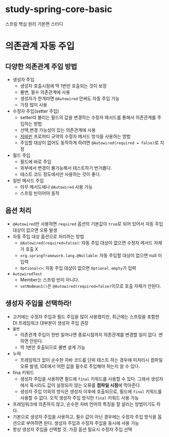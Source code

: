 # study-spring-core-basic
스프링 핵심 원리 기본편 스터디

# 의존관계 자동 주입

## 다양한 의존관계 주입 방법
- 생성자 주입
  - 생성자 호출시점에 딱 1번만 호출되는 것이 보장
  - 불변, 필수 의존관계에 사용 
  - 생성자가 한개라면 `@Autowired` 안써도 자동 주입 가능 
  - 가장 많이 사용 
- 수정자 주입(setter 주입) 
  - setter라 불리는 필드의 값을 변경하는 수정자 메서드를 통해서 의존관계를 주입하는 방법 
  - 선택,변경 가능성이 있는 의존관계에 사용 
  - [자바빈](https://github.com/boboram/TIL/blob/main/JAVA/%EC%9D%B4%ED%8E%99%ED%8B%B0%EB%B8%8C-%EC%9E%90%EB%B0%94-%EC%99%84%EB%B2%BD-%EA%B3%B5%EB%9E%B5/%EC%95%84%EC%9D%B4%ED%85%9C-2-%EC%99%84%EB%B2%BD%EA%B3%B5%EB%9E%B5/6-%EC%9E%90%EB%B0%94%EB%B9%88.md) 프로퍼티 규약의 수정자 메서드 방식을 사용하는 방법 
  - 주입할 대상이 없어도 동작하게 하려면 `@Autowired(required = false)`로 지정 
- 필드 주입
  - 필드에 바로 주입 
  - 외부에서 변경이 불가능해서 테스트하기 번거롭다. 
  - 테스트 코드 정도에서만 사용하는 것이 좋다. 
- 일반 메서드 주입
  - 아무 메서드에나 `@Autowired` 사용 가능  
  - 스프링 빈이어야 동작 

## 옵션 처리 
- `@Autowired`만 사용하면 `required` 옵션의 기본값이 `true`로 되어 있어서 자동 주입 대상이 없으면 오류 발생
- 자동 주입 대상 옵션으로 처리하는 방법 
  - `@Autowired(required=false)`: 자동 주입 대상이 없으면 수정자 메서드 자체가 호출 X
  - `org.springframework.lang.@Nullable`: 자동 주입할 대상이 없으면 null 이 입력 
  - `Optional<>`: 자동 주입 대상이 없으면 `Optional.empty`가 입력 
- `AutowiredTest`
  - Member는 스프링 빈이 아니다.
  - `setNoBean1()`은 `@Autowired(required=false)`이므로 호출 자체가 안된다. 

## 생성자 주입을 선택하라! 
- 고거에는 수정자 주입과 필드 주입을 많이 사용했지만, 최근에는 스프링을 포함한 DI 프레임워크 대부분이 생성자 주입 권장
- `불변`
  - 의존관계 주입이 한번 일어나면 종료시점까지 의존관계를 변경할 일이 없다. 변하면 안된다. 
  - 딱 1번만 호출되므로 불변 설계 가능 
- 누락 
  - 프레임워크 없이 순수한 자바 코드를 단위 테스트 하는 경우에 미처리시 컴파일 오류 발생, IDE에서 어떤 값을 필수로 주입해야 하는지 알 수 있다. 
- fina 키워드 
  - 생성자 주입을 사용하면 필드에 `final` 키워드를 사용할 수 있다. 그래서 생성자에서 혹시라도 값이 설정되지 않는 오류를 **컴파일 시점**에 막아준다. 
  - 생성자 주입 이외의 방식은 생성자 이후에 호출되므로, 필드에 `final` 키워드를 사용할 수 없다. 오직 생성자 주입 방식만 `final` 키워드 사용 가능 
- 프레임워크에 의존하지 않고, 순수한 자바 언어의 특징을 잘 살리는 방법이기도 하다.
- 기본으로 생성자 주입을 사용하고, 필수 값이 아닌 경우에는 수정자 주입 방식을 옵션으로 부여하면 된다. 생성자 주입과 수정자 주입을 동시에 사용 가능 
- 항상 생성자 주입을 선택할 것. 가끔 옵션 필요시 수정자 주입 선택